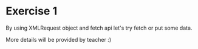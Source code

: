 # Exercise 1

By using XMLRequest object and fetch api let's try fetch or put some data.

More details will be provided by teacher :)